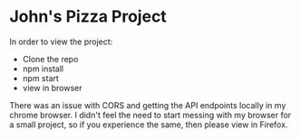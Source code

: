 # John's Pizza Project 

In order to view the project:

  - Clone the repo
  - npm install
  - npm start
  - view in browser

There was an issue with CORS and getting the API endpoints locally in my chrome browser. I didn't feel the need to start messing with my browser for a small project, so if you experience the same, then please view in Firefox.